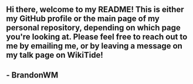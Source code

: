 ## Hi there, welcome to my README! This is either my GitHub profile or the main page of my personal repository, depending on which page you're looking at. Please feel free to reach out to me by emailing me, or by leaving a message on my talk page on WikiTide!
## - BrandonWM
